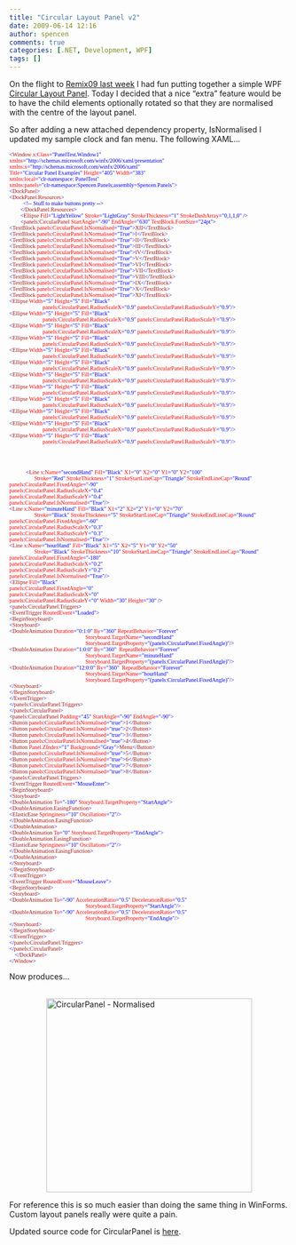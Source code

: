 ```yaml
---
title: "Circular Layout Panel v2"
date: 2009-06-14 12:16
author: spencen
comments: true
categories: [.NET, Development, WPF]
tags: []
---
```

<P>On the flight to <A href="http://blog.spencen.com/2009/06/11/remix09-recap.aspx">Remix09 last week</A> I had fun putting together a simple WPF <A href="http://blog.spencen.com/2009/06/11/circular-layout-panel.aspx">Circular Layout Panel</A>. Today I decided that a nice “extra” feature would be to have the child elements optionally rotated so that they are normalised with the centre of the layout panel.</P>
<P>So after adding a new attached dependency property, IsNormalised I updated my sample clock and fan menu. The following XAML…</P><PRE class=code><FONT size=1><FONT face=Verdana><SPAN style="COLOR: blue">&lt;</SPAN><SPAN style="COLOR: #a31515">Window </SPAN><SPAN style="COLOR: red">x</SPAN><SPAN style="COLOR: blue">:</SPAN><SPAN style="COLOR: red">Class</SPAN></FONT></FONT><FONT size=1><FONT face=Verdana><SPAN style="COLOR: blue">="PanelTest.Window1"
</SPAN><SPAN style="COLOR: red">xmlns</SPAN></FONT></FONT><FONT size=1><FONT face=Verdana><SPAN style="COLOR: blue">="http://schemas.microsoft.com/winfx/2006/xaml/presentation"
</SPAN><SPAN style="COLOR: red">xmlns</SPAN><SPAN style="COLOR: blue">:</SPAN><SPAN style="COLOR: red">x</SPAN></FONT></FONT><FONT size=1><FONT face=Verdana><SPAN style="COLOR: blue">="http://schemas.microsoft.com/winfx/2006/xaml"
</SPAN><SPAN style="COLOR: red">Title</SPAN><SPAN style="COLOR: blue">="Circular Panel Examples" </SPAN><SPAN style="COLOR: red">Height</SPAN><SPAN style="COLOR: blue">="405" </SPAN><SPAN style="COLOR: red">Width</SPAN></FONT></FONT><FONT size=1><FONT face=Verdana><SPAN style="COLOR: blue">="383"
</SPAN><SPAN style="COLOR: red">xmlns</SPAN><SPAN style="COLOR: blue">:</SPAN><SPAN style="COLOR: red">local</SPAN></FONT></FONT><FONT size=1><FONT face=Verdana><SPAN style="COLOR: blue">="clr-namespace: PanelTest"
</SPAN><SPAN style="COLOR: red">xmlns</SPAN><SPAN style="COLOR: blue">:</SPAN><SPAN style="COLOR: red">panels</SPAN><SPAN style="COLOR: blue">="clr-namespace:Spencen.Panels;assembly=Spencen.Panels"</SPAN></FONT></FONT><FONT size=1><FONT face=Verdana><SPAN style="COLOR: blue">&gt;
&lt;</SPAN><SPAN style="COLOR: #a31515">DockPanel</SPAN></FONT></FONT><FONT size=1><FONT face=Verdana><SPAN style="COLOR: blue">&gt;
&lt;</SPAN><SPAN style="COLOR: #a31515">DockPanel.Resources</SPAN></FONT></FONT><FONT size=1><FONT face=Verdana><SPAN style="COLOR: blue">&gt;<BR>          &lt;!-- Stuff to make buttons pretty --&gt;
</SPAN><SPAN style="COLOR: blue">        &lt;/</SPAN><SPAN style="COLOR: #a31515">DockPanel.Resources</SPAN></FONT></FONT><FONT size=1><FONT face=Verdana><SPAN style="COLOR: blue">&gt;
</SPAN><SPAN style="COLOR: blue">        &lt;</SPAN><SPAN style="COLOR: #a31515">Ellipse </SPAN><SPAN style="COLOR: red">Fill</SPAN><SPAN style="COLOR: blue">="LightYellow" </SPAN><SPAN style="COLOR: red">Stroke</SPAN><SPAN style="COLOR: blue">="LightGray" </SPAN><SPAN style="COLOR: red">StrokeThickness</SPAN><SPAN style="COLOR: blue">="1" </SPAN><SPAN style="COLOR: red">StrokeDashArray</SPAN></FONT></FONT><FONT size=1><FONT face=Verdana><SPAN style="COLOR: blue">="0,1,1,0" /&gt;
</SPAN><SPAN style="COLOR: blue">        &lt;</SPAN><SPAN style="COLOR: #a31515">panels</SPAN><SPAN style="COLOR: blue">:</SPAN><SPAN style="COLOR: #a31515">CircularPanel </SPAN><SPAN style="COLOR: red">StartAngle</SPAN><SPAN style="COLOR: blue">="-90" </SPAN><SPAN style="COLOR: red">EndAngle</SPAN><SPAN style="COLOR: blue">="630"</SPAN></FONT></FONT><FONT size=1><FONT face=Verdana><SPAN style="COLOR: blue"> </SPAN><SPAN style="COLOR: red">TextBlock.FontSize</SPAN></FONT></FONT><FONT size=1><FONT face=Verdana><SPAN style="COLOR: blue">="24pt"&gt;
&lt;</SPAN><SPAN style="COLOR: #a31515">TextBlock </SPAN><SPAN style="COLOR: red">panels</SPAN><SPAN style="COLOR: blue">:</SPAN><SPAN style="COLOR: red">CircularPanel.IsNormalised</SPAN><SPAN style="COLOR: blue">="True"&gt;</SPAN><SPAN style="COLOR: #a31515">XII</SPAN><SPAN style="COLOR: blue">&lt;/</SPAN><SPAN style="COLOR: #a31515">TextBlock</SPAN></FONT></FONT><FONT size=1><FONT face=Verdana><SPAN style="COLOR: blue">&gt;
&lt;</SPAN><SPAN style="COLOR: #a31515">TextBlock </SPAN><SPAN style="COLOR: red">panels</SPAN><SPAN style="COLOR: blue">:</SPAN><SPAN style="COLOR: red">CircularPanel.IsNormalised</SPAN><SPAN style="COLOR: blue">="True"&gt;</SPAN><SPAN style="COLOR: #a31515">I</SPAN><SPAN style="COLOR: blue">&lt;/</SPAN><SPAN style="COLOR: #a31515">TextBlock</SPAN></FONT></FONT><FONT size=1><FONT face=Verdana><SPAN style="COLOR: blue">&gt;
&lt;</SPAN><SPAN style="COLOR: #a31515">TextBlock </SPAN><SPAN style="COLOR: red">panels</SPAN><SPAN style="COLOR: blue">:</SPAN><SPAN style="COLOR: red">CircularPanel.IsNormalised</SPAN><SPAN style="COLOR: blue">="True"&gt;</SPAN><SPAN style="COLOR: #a31515">II</SPAN><SPAN style="COLOR: blue">&lt;/</SPAN><SPAN style="COLOR: #a31515">TextBlock</SPAN></FONT></FONT><FONT size=1><FONT face=Verdana><SPAN style="COLOR: blue">&gt;
&lt;</SPAN><SPAN style="COLOR: #a31515">TextBlock </SPAN><SPAN style="COLOR: red">panels</SPAN><SPAN style="COLOR: blue">:</SPAN><SPAN style="COLOR: red">CircularPanel.IsNormalised</SPAN><SPAN style="COLOR: blue">="True"&gt;</SPAN><SPAN style="COLOR: #a31515">III</SPAN><SPAN style="COLOR: blue">&lt;/</SPAN><SPAN style="COLOR: #a31515">TextBlock</SPAN></FONT></FONT><FONT size=1><FONT face=Verdana><SPAN style="COLOR: blue">&gt;
&lt;</SPAN><SPAN style="COLOR: #a31515">TextBlock </SPAN><SPAN style="COLOR: red">panels</SPAN><SPAN style="COLOR: blue">:</SPAN><SPAN style="COLOR: red">CircularPanel.IsNormalised</SPAN><SPAN style="COLOR: blue">="True"&gt;</SPAN><SPAN style="COLOR: #a31515">IV</SPAN><SPAN style="COLOR: blue">&lt;/</SPAN><SPAN style="COLOR: #a31515">TextBlock</SPAN></FONT></FONT><FONT size=1><FONT face=Verdana><SPAN style="COLOR: blue">&gt;
&lt;</SPAN><SPAN style="COLOR: #a31515">TextBlock </SPAN><SPAN style="COLOR: red">panels</SPAN><SPAN style="COLOR: blue">:</SPAN><SPAN style="COLOR: red">CircularPanel.IsNormalised</SPAN><SPAN style="COLOR: blue">="True"&gt;</SPAN><SPAN style="COLOR: #a31515">V</SPAN><SPAN style="COLOR: blue">&lt;/</SPAN><SPAN style="COLOR: #a31515">TextBlock</SPAN></FONT></FONT><FONT size=1><FONT face=Verdana><SPAN style="COLOR: blue">&gt;
&lt;</SPAN><SPAN style="COLOR: #a31515">TextBlock </SPAN><SPAN style="COLOR: red">panels</SPAN><SPAN style="COLOR: blue">:</SPAN><SPAN style="COLOR: red">CircularPanel.IsNormalised</SPAN><SPAN style="COLOR: blue">="True"&gt;</SPAN><SPAN style="COLOR: #a31515">VI</SPAN><SPAN style="COLOR: blue">&lt;/</SPAN><SPAN style="COLOR: #a31515">TextBlock</SPAN></FONT></FONT><FONT size=1><FONT face=Verdana><SPAN style="COLOR: blue">&gt;
&lt;</SPAN><SPAN style="COLOR: #a31515">TextBlock </SPAN><SPAN style="COLOR: red">panels</SPAN><SPAN style="COLOR: blue">:</SPAN><SPAN style="COLOR: red">CircularPanel.IsNormalised</SPAN><SPAN style="COLOR: blue">="True"&gt;</SPAN><SPAN style="COLOR: #a31515">VII</SPAN><SPAN style="COLOR: blue">&lt;/</SPAN><SPAN style="COLOR: #a31515">TextBlock</SPAN></FONT></FONT><FONT size=1><FONT face=Verdana><SPAN style="COLOR: blue">&gt;
&lt;</SPAN><SPAN style="COLOR: #a31515">TextBlock </SPAN><SPAN style="COLOR: red">panels</SPAN><SPAN style="COLOR: blue">:</SPAN><SPAN style="COLOR: red">CircularPanel.IsNormalised</SPAN><SPAN style="COLOR: blue">="True"&gt;</SPAN><SPAN style="COLOR: #a31515">VIII</SPAN><SPAN style="COLOR: blue">&lt;/</SPAN><SPAN style="COLOR: #a31515">TextBlock</SPAN></FONT></FONT><FONT size=1><FONT face=Verdana><SPAN style="COLOR: blue">&gt;
&lt;</SPAN><SPAN style="COLOR: #a31515">TextBlock </SPAN><SPAN style="COLOR: red">panels</SPAN><SPAN style="COLOR: blue">:</SPAN><SPAN style="COLOR: red">CircularPanel.IsNormalised</SPAN><SPAN style="COLOR: blue">="True"&gt;</SPAN><SPAN style="COLOR: #a31515">IX</SPAN><SPAN style="COLOR: blue">&lt;/</SPAN><SPAN style="COLOR: #a31515">TextBlock</SPAN></FONT></FONT><FONT size=1><FONT face=Verdana><SPAN style="COLOR: blue">&gt;
&lt;</SPAN><SPAN style="COLOR: #a31515">TextBlock </SPAN><SPAN style="COLOR: red">panels</SPAN><SPAN style="COLOR: blue">:</SPAN><SPAN style="COLOR: red">CircularPanel.IsNormalised</SPAN><SPAN style="COLOR: blue">="True"&gt;</SPAN><SPAN style="COLOR: #a31515">X</SPAN><SPAN style="COLOR: blue">&lt;/</SPAN><SPAN style="COLOR: #a31515">TextBlock</SPAN></FONT></FONT><FONT size=1><FONT face=Verdana><SPAN style="COLOR: blue">&gt;
&lt;</SPAN><SPAN style="COLOR: #a31515">TextBlock </SPAN><SPAN style="COLOR: red">panels</SPAN><SPAN style="COLOR: blue">:</SPAN><SPAN style="COLOR: red">CircularPanel.IsNormalised</SPAN><SPAN style="COLOR: blue">="True"&gt;</SPAN><SPAN style="COLOR: #a31515">XI</SPAN><SPAN style="COLOR: blue">&lt;/</SPAN><SPAN style="COLOR: #a31515">TextBlock</SPAN></FONT></FONT><FONT size=1><FONT face=Verdana><SPAN style="COLOR: blue">&gt;
&lt;</SPAN><SPAN style="COLOR: #a31515">Ellipse </SPAN><SPAN style="COLOR: red">Width</SPAN><SPAN style="COLOR: blue">="5" </SPAN><SPAN style="COLOR: red">Height</SPAN><SPAN style="COLOR: blue">="5" </SPAN><SPAN style="COLOR: red">Fill</SPAN><SPAN style="COLOR: blue">="Black" <BR>                        </SPAN><SPAN style="COLOR: red">panels</SPAN><SPAN style="COLOR: blue">:</SPAN><SPAN style="COLOR: red">CircularPanel.RadiusScaleX</SPAN><SPAN style="COLOR: blue">="0.9" </SPAN><SPAN style="COLOR: red">panels</SPAN><SPAN style="COLOR: blue">:</SPAN><SPAN style="COLOR: red">CircularPanel.RadiusScaleY</SPAN></FONT></FONT><FONT size=1><FONT face=Verdana><SPAN style="COLOR: blue">="0.9"/&gt;
&lt;</SPAN><SPAN style="COLOR: #a31515">Ellipse </SPAN><SPAN style="COLOR: red">Width</SPAN><SPAN style="COLOR: blue">="5" </SPAN><SPAN style="COLOR: red">Height</SPAN><SPAN style="COLOR: blue">="5" </SPAN><SPAN style="COLOR: red">Fill</SPAN><SPAN style="COLOR: blue">="Black" <BR>                        </SPAN><SPAN style="COLOR: red">panels</SPAN><SPAN style="COLOR: blue">:</SPAN><SPAN style="COLOR: red">CircularPanel.RadiusScaleX</SPAN><SPAN style="COLOR: blue">="0.9" </SPAN><SPAN style="COLOR: red">panels</SPAN><SPAN style="COLOR: blue">:</SPAN><SPAN style="COLOR: red">CircularPanel.RadiusScaleY</SPAN></FONT></FONT><FONT size=1><FONT face=Verdana><SPAN style="COLOR: blue">="0.9"/&gt;
&lt;</SPAN><SPAN style="COLOR: #a31515">Ellipse </SPAN><SPAN style="COLOR: red">Width</SPAN><SPAN style="COLOR: blue">="5" </SPAN><SPAN style="COLOR: red">Height</SPAN><SPAN style="COLOR: blue">="5" </SPAN><SPAN style="COLOR: red">Fill</SPAN><SPAN style="COLOR: blue">="Black" <BR>                        </SPAN><SPAN style="COLOR: red">panels</SPAN><SPAN style="COLOR: blue">:</SPAN><SPAN style="COLOR: red">CircularPanel.RadiusScaleX</SPAN><SPAN style="COLOR: blue">="0.9" </SPAN><SPAN style="COLOR: red">panels</SPAN><SPAN style="COLOR: blue">:</SPAN><SPAN style="COLOR: red">CircularPanel.RadiusScaleY</SPAN></FONT></FONT><FONT size=1><FONT face=Verdana><SPAN style="COLOR: blue">="0.9"/&gt;
&lt;</SPAN><SPAN style="COLOR: #a31515">Ellipse </SPAN><SPAN style="COLOR: red">Width</SPAN><SPAN style="COLOR: blue">="5" </SPAN><SPAN style="COLOR: red">Height</SPAN><SPAN style="COLOR: blue">="5" </SPAN><SPAN style="COLOR: red">Fill</SPAN><SPAN style="COLOR: blue">="Black" <BR>                        </SPAN><SPAN style="COLOR: red">panels</SPAN><SPAN style="COLOR: blue">:</SPAN><SPAN style="COLOR: red">CircularPanel.RadiusScaleX</SPAN><SPAN style="COLOR: blue">="0.9" </SPAN><SPAN style="COLOR: red">panels</SPAN><SPAN style="COLOR: blue">:</SPAN><SPAN style="COLOR: red">CircularPanel.RadiusScaleY</SPAN></FONT></FONT><FONT size=1><FONT face=Verdana><SPAN style="COLOR: blue">="0.9"/&gt;
&lt;</SPAN><SPAN style="COLOR: #a31515">Ellipse </SPAN><SPAN style="COLOR: red">Width</SPAN><SPAN style="COLOR: blue">="5" </SPAN><SPAN style="COLOR: red">Height</SPAN><SPAN style="COLOR: blue">="5" </SPAN><SPAN style="COLOR: red">Fill</SPAN><SPAN style="COLOR: blue">="Black" <BR>                        </SPAN><SPAN style="COLOR: red">panels</SPAN><SPAN style="COLOR: blue">:</SPAN><SPAN style="COLOR: red">CircularPanel.RadiusScaleX</SPAN><SPAN style="COLOR: blue">="0.9" </SPAN><SPAN style="COLOR: red">panels</SPAN><SPAN style="COLOR: blue">:</SPAN><SPAN style="COLOR: red">CircularPanel.RadiusScaleY</SPAN></FONT></FONT><FONT size=1><FONT face=Verdana><SPAN style="COLOR: blue">="0.9"/&gt;
&lt;</SPAN><SPAN style="COLOR: #a31515">Ellipse </SPAN><SPAN style="COLOR: red">Width</SPAN><SPAN style="COLOR: blue">="5" </SPAN><SPAN style="COLOR: red">Height</SPAN><SPAN style="COLOR: blue">="5" </SPAN><SPAN style="COLOR: red">Fill</SPAN><SPAN style="COLOR: blue">="Black" <BR>                        </SPAN><SPAN style="COLOR: red">panels</SPAN><SPAN style="COLOR: blue">:</SPAN><SPAN style="COLOR: red">CircularPanel.RadiusScaleX</SPAN><SPAN style="COLOR: blue">="0.9" </SPAN><SPAN style="COLOR: red">panels</SPAN><SPAN style="COLOR: blue">:</SPAN><SPAN style="COLOR: red">CircularPanel.RadiusScaleY</SPAN></FONT></FONT><FONT size=1><FONT face=Verdana><SPAN style="COLOR: blue">="0.9"/&gt;
&lt;</SPAN><SPAN style="COLOR: #a31515">Ellipse </SPAN><SPAN style="COLOR: red">Width</SPAN><SPAN style="COLOR: blue">="5" </SPAN><SPAN style="COLOR: red">Height</SPAN><SPAN style="COLOR: blue">="5" </SPAN><SPAN style="COLOR: red">Fill</SPAN><SPAN style="COLOR: blue">="Black" <BR>                        </SPAN><SPAN style="COLOR: red">panels</SPAN><SPAN style="COLOR: blue">:</SPAN><SPAN style="COLOR: red">CircularPanel.RadiusScaleX</SPAN><SPAN style="COLOR: blue">="0.9" </SPAN><SPAN style="COLOR: red">panels</SPAN><SPAN style="COLOR: blue">:</SPAN><SPAN style="COLOR: red">CircularPanel.RadiusScaleY</SPAN></FONT></FONT><FONT size=1><FONT face=Verdana><SPAN style="COLOR: blue">="0.9"/&gt;
&lt;</SPAN><SPAN style="COLOR: #a31515">Ellipse </SPAN><SPAN style="COLOR: red">Width</SPAN><SPAN style="COLOR: blue">="5" </SPAN><SPAN style="COLOR: red">Height</SPAN><SPAN style="COLOR: blue">="5" </SPAN><SPAN style="COLOR: red">Fill</SPAN><SPAN style="COLOR: blue">="Black" <BR></SPAN></FONT></FONT><FONT size=1><FONT face=Verdana><SPAN style="COLOR: red">                        panels</SPAN><SPAN style="COLOR: blue">:</SPAN><SPAN style="COLOR: red">CircularPanel.RadiusScaleX</SPAN><SPAN style="COLOR: blue">="0.9" </SPAN><SPAN style="COLOR: red">panels</SPAN><SPAN style="COLOR: blue">:</SPAN><SPAN style="COLOR: red">CircularPanel.RadiusScaleY</SPAN></FONT></FONT><FONT size=1><FONT face=Verdana><SPAN style="COLOR: blue">="0.9"/&gt;
&lt;</SPAN><SPAN style="COLOR: #a31515">Ellipse </SPAN><SPAN style="COLOR: red">Width</SPAN><SPAN style="COLOR: blue">="5" </SPAN><SPAN style="COLOR: red">Height</SPAN><SPAN style="COLOR: blue">="5" </SPAN><SPAN style="COLOR: red">Fill</SPAN><SPAN style="COLOR: blue">="Black" <BR></SPAN><SPAN style="COLOR: red">                        panels</SPAN><SPAN style="COLOR: blue">:</SPAN><SPAN style="COLOR: red">CircularPanel.RadiusScaleX</SPAN><SPAN style="COLOR: blue">="0.9" </SPAN><SPAN style="COLOR: red">panels</SPAN><SPAN style="COLOR: blue">:</SPAN><SPAN style="COLOR: red">CircularPanel.RadiusScaleY</SPAN></FONT></FONT><FONT size=1><FONT face=Verdana><SPAN style="COLOR: blue">="0.9"/&gt;
&lt;</SPAN><SPAN style="COLOR: #a31515">Ellipse </SPAN><SPAN style="COLOR: red">Width</SPAN><SPAN style="COLOR: blue">="5" </SPAN><SPAN style="COLOR: red">Height</SPAN><SPAN style="COLOR: blue">="5" </SPAN><SPAN style="COLOR: red">Fill</SPAN><SPAN style="COLOR: blue">="Black" <BR></SPAN><SPAN style="COLOR: red">                        panels</SPAN><SPAN style="COLOR: blue">:</SPAN><SPAN style="COLOR: red">CircularPanel.RadiusScaleX</SPAN><SPAN style="COLOR: blue">="0.9" </SPAN><SPAN style="COLOR: red">panels</SPAN><SPAN style="COLOR: blue">:</SPAN><SPAN style="COLOR: red">CircularPanel.RadiusScaleY</SPAN></FONT></FONT><FONT size=1><FONT face=Verdana><SPAN style="COLOR: blue">="0.9"/&gt;
&lt;</SPAN><SPAN style="COLOR: #a31515">Ellipse </SPAN><SPAN style="COLOR: red">Width</SPAN><SPAN style="COLOR: blue">="5" </SPAN><SPAN style="COLOR: red">Height</SPAN><SPAN style="COLOR: blue">="5" </SPAN><SPAN style="COLOR: red">Fill</SPAN><SPAN style="COLOR: blue">="Black" <BR></SPAN><SPAN style="COLOR: red">                        panels</SPAN><SPAN style="COLOR: blue">:</SPAN><SPAN style="COLOR: red">CircularPanel.RadiusScaleX</SPAN><SPAN style="COLOR: blue">="0.9" </SPAN><SPAN style="COLOR: red">panels</SPAN><SPAN style="COLOR: blue">:</SPAN><SPAN style="COLOR: red">CircularPanel.RadiusScaleY</SPAN></FONT></FONT><FONT size=1><FONT face=Verdana><SPAN style="COLOR: blue">="0.9"/&gt;
&lt;</SPAN><SPAN style="COLOR: #a31515">Ellipse </SPAN><SPAN style="COLOR: red">Width</SPAN><SPAN style="COLOR: blue">="5" </SPAN><SPAN style="COLOR: red">Height</SPAN><SPAN style="COLOR: blue">="5" </SPAN><SPAN style="COLOR: red">Fill</SPAN><SPAN style="COLOR: blue">="Black" <BR>                        </SPAN><SPAN style="COLOR: red">panels</SPAN><SPAN style="COLOR: blue">:</SPAN><SPAN style="COLOR: red">CircularPanel.RadiusScaleX</SPAN><SPAN style="COLOR: blue">="0.9" </SPAN><SPAN style="COLOR: red">panels</SPAN><SPAN style="COLOR: blue">:</SPAN><SPAN style="COLOR: red">CircularPanel.RadiusScaleY</SPAN></FONT></FONT><FONT size=1><FONT face=Verdana><SPAN style="COLOR: blue">="0.9"/&gt;<BR>
<BR><BR><BR>            &lt;</SPAN><SPAN style="COLOR: #a31515">Line </SPAN><SPAN style="COLOR: red">x</SPAN><SPAN style="COLOR: blue">:</SPAN><SPAN style="COLOR: red">Name</SPAN><SPAN style="COLOR: blue">="secondHand" </SPAN><SPAN style="COLOR: red">Fill</SPAN><SPAN style="COLOR: blue">="Black" </SPAN><SPAN style="COLOR: red">X1</SPAN><SPAN style="COLOR: blue">="0" </SPAN><SPAN style="COLOR: red">X2</SPAN><SPAN style="COLOR: blue">="0" </SPAN><SPAN style="COLOR: red">Y1</SPAN><SPAN style="COLOR: blue">="0" </SPAN><SPAN style="COLOR: red">Y2</SPAN><SPAN style="COLOR: blue">="100" <BR>                  </SPAN><SPAN style="COLOR: red">Stroke</SPAN><SPAN style="COLOR: blue">="Red" </SPAN><SPAN style="COLOR: red">StrokeThickness</SPAN><SPAN style="COLOR: blue">="1" </SPAN><SPAN style="COLOR: red">StrokeStartLineCap</SPAN><SPAN style="COLOR: blue">="Triangle" </SPAN><SPAN style="COLOR: red">StrokeEndLineCap</SPAN></FONT></FONT><FONT size=1><FONT face=Verdana><SPAN style="COLOR: blue">="Round"
</SPAN><SPAN style="COLOR: red">panels</SPAN><SPAN style="COLOR: blue">:</SPAN><SPAN style="COLOR: red">CircularPanel.FixedAngle</SPAN></FONT></FONT><FONT size=1><FONT face=Verdana><SPAN style="COLOR: blue">="-90"
</SPAN><SPAN style="COLOR: red">panels</SPAN><SPAN style="COLOR: blue">:</SPAN><SPAN style="COLOR: red">CircularPanel.RadiusScaleX</SPAN></FONT></FONT><FONT size=1><FONT face=Verdana><SPAN style="COLOR: blue">="0.4"
</SPAN><SPAN style="COLOR: red">panels</SPAN><SPAN style="COLOR: blue">:</SPAN><SPAN style="COLOR: red">CircularPanel.RadiusScaleY</SPAN></FONT></FONT><FONT size=1><FONT face=Verdana><SPAN style="COLOR: blue">="0.4"
</SPAN><SPAN style="COLOR: red">panels</SPAN><SPAN style="COLOR: blue">:</SPAN><SPAN style="COLOR: red">CircularPanel.IsNormalised</SPAN></FONT></FONT><FONT size=1><FONT face=Verdana><SPAN style="COLOR: blue">="True"/&gt;
&lt;</SPAN><SPAN style="COLOR: #a31515">Line </SPAN><SPAN style="COLOR: red">x</SPAN><SPAN style="COLOR: blue">:</SPAN><SPAN style="COLOR: red">Name</SPAN><SPAN style="COLOR: blue">="minuteHand" </SPAN><SPAN style="COLOR: red">Fill</SPAN><SPAN style="COLOR: blue">="Black" </SPAN><SPAN style="COLOR: red">X1</SPAN><SPAN style="COLOR: blue">="2" </SPAN><SPAN style="COLOR: red">X2</SPAN><SPAN style="COLOR: blue">="2" </SPAN><SPAN style="COLOR: red">Y1</SPAN><SPAN style="COLOR: blue">="0" </SPAN><SPAN style="COLOR: red">Y2</SPAN><SPAN style="COLOR: blue">="70" <BR>                  </SPAN><SPAN style="COLOR: red">Stroke</SPAN><SPAN style="COLOR: blue">="Black" </SPAN><SPAN style="COLOR: red">StrokeThickness</SPAN><SPAN style="COLOR: blue">="5" </SPAN><SPAN style="COLOR: red">StrokeStartLineCap</SPAN><SPAN style="COLOR: blue">="Triangle" </SPAN><SPAN style="COLOR: red">StrokeEndLineCap</SPAN></FONT></FONT><FONT size=1><FONT face=Verdana><SPAN style="COLOR: blue">="Round"
</SPAN><SPAN style="COLOR: red">panels</SPAN><SPAN style="COLOR: blue">:</SPAN><SPAN style="COLOR: red">CircularPanel.FixedAngle</SPAN></FONT></FONT><FONT size=1><FONT face=Verdana><SPAN style="COLOR: blue">="-60"
</SPAN><SPAN style="COLOR: red">panels</SPAN><SPAN style="COLOR: blue">:</SPAN><SPAN style="COLOR: red">CircularPanel.RadiusScaleX</SPAN></FONT></FONT><FONT size=1><FONT face=Verdana><SPAN style="COLOR: blue">="0.3"
</SPAN><SPAN style="COLOR: red">panels</SPAN><SPAN style="COLOR: blue">:</SPAN><SPAN style="COLOR: red">CircularPanel.RadiusScaleY</SPAN></FONT></FONT><FONT size=1><FONT face=Verdana><SPAN style="COLOR: blue">="0.3"
</SPAN><SPAN style="COLOR: red">panels</SPAN><SPAN style="COLOR: blue">:</SPAN><SPAN style="COLOR: red">CircularPanel.IsNormalised</SPAN></FONT></FONT><FONT size=1><FONT face=Verdana><SPAN style="COLOR: blue">="True"/&gt;
&lt;</SPAN><SPAN style="COLOR: #a31515">Line </SPAN><SPAN style="COLOR: red">x</SPAN><SPAN style="COLOR: blue">:</SPAN><SPAN style="COLOR: red">Name</SPAN><SPAN style="COLOR: blue">="hourHand" </SPAN><SPAN style="COLOR: red">Fill</SPAN><SPAN style="COLOR: blue">="Black" </SPAN><SPAN style="COLOR: red">X1</SPAN><SPAN style="COLOR: blue">="5" </SPAN><SPAN style="COLOR: red">X2</SPAN><SPAN style="COLOR: blue">="5" </SPAN><SPAN style="COLOR: red">Y1</SPAN><SPAN style="COLOR: blue">="0" </SPAN><SPAN style="COLOR: red">Y2</SPAN><SPAN style="COLOR: blue">="50" <BR>                  </SPAN><SPAN style="COLOR: red">Stroke</SPAN><SPAN style="COLOR: blue">="Black" </SPAN><SPAN style="COLOR: red">StrokeThickness</SPAN><SPAN style="COLOR: blue">="10" </SPAN><SPAN style="COLOR: red">StrokeStartLineCap</SPAN><SPAN style="COLOR: blue">="Triangle" </SPAN><SPAN style="COLOR: red">StrokeEndLineCap</SPAN></FONT></FONT><FONT size=1><FONT face=Verdana><SPAN style="COLOR: blue">="Round"
</SPAN><SPAN style="COLOR: red">panels</SPAN><SPAN style="COLOR: blue">:</SPAN><SPAN style="COLOR: red">CircularPanel.FixedAngle</SPAN></FONT></FONT><FONT size=1><FONT face=Verdana><SPAN style="COLOR: blue">="-180"
</SPAN><SPAN style="COLOR: red">panels</SPAN><SPAN style="COLOR: blue">:</SPAN><SPAN style="COLOR: red">CircularPanel.RadiusScaleX</SPAN></FONT></FONT><FONT size=1><FONT face=Verdana><SPAN style="COLOR: blue">="0.2"
</SPAN><SPAN style="COLOR: red">panels</SPAN><SPAN style="COLOR: blue">:</SPAN><SPAN style="COLOR: red">CircularPanel.RadiusScaleY</SPAN></FONT></FONT><FONT size=1><FONT face=Verdana><SPAN style="COLOR: blue">="0.2"
</SPAN><SPAN style="COLOR: red">panels</SPAN><SPAN style="COLOR: blue">:</SPAN><SPAN style="COLOR: red">CircularPanel.IsNormalised</SPAN></FONT></FONT><FONT size=1><FONT face=Verdana><SPAN style="COLOR: blue">="True"/&gt;
&lt;</SPAN><SPAN style="COLOR: #a31515">Ellipse </SPAN><SPAN style="COLOR: red">Fill</SPAN></FONT></FONT><FONT size=1><FONT face=Verdana><SPAN style="COLOR: blue">="Black"
</SPAN><SPAN style="COLOR: red">panels</SPAN><SPAN style="COLOR: blue">:</SPAN><SPAN style="COLOR: red">CircularPanel.FixedAngle</SPAN></FONT></FONT><FONT size=1><FONT face=Verdana><SPAN style="COLOR: blue">="0"
</SPAN><SPAN style="COLOR: red">panels</SPAN><SPAN style="COLOR: blue">:</SPAN><SPAN style="COLOR: red">CircularPanel.RadiusScaleX</SPAN></FONT></FONT><FONT size=1><FONT face=Verdana><SPAN style="COLOR: blue">="0"
</SPAN><SPAN style="COLOR: red">panels</SPAN><SPAN style="COLOR: blue">:</SPAN><SPAN style="COLOR: red">CircularPanel.RadiusScaleY</SPAN><SPAN style="COLOR: blue">="0" </SPAN><SPAN style="COLOR: red">Width</SPAN><SPAN style="COLOR: blue">="30" </SPAN><SPAN style="COLOR: red">Height</SPAN></FONT></FONT><FONT size=1><FONT face=Verdana><SPAN style="COLOR: blue">="30" /&gt;
&lt;</SPAN><SPAN style="COLOR: #a31515">panels</SPAN><SPAN style="COLOR: blue">:</SPAN><SPAN style="COLOR: #a31515">CircularPanel.Triggers</SPAN></FONT></FONT><FONT size=1><FONT face=Verdana><SPAN style="COLOR: blue">&gt;
&lt;</SPAN><SPAN style="COLOR: #a31515">EventTrigger </SPAN><SPAN style="COLOR: red">RoutedEvent</SPAN></FONT></FONT><FONT size=1><FONT face=Verdana><SPAN style="COLOR: blue">="Loaded"&gt;
&lt;</SPAN><SPAN style="COLOR: #a31515">BeginStoryboard</SPAN></FONT></FONT><FONT size=1><FONT face=Verdana><SPAN style="COLOR: blue">&gt;
&lt;</SPAN><SPAN style="COLOR: #a31515">Storyboard</SPAN></FONT></FONT><FONT size=1><FONT face=Verdana><SPAN style="COLOR: blue">&gt;
&lt;</SPAN><SPAN style="COLOR: #a31515">DoubleAnimation </SPAN><SPAN style="COLOR: red">Duration</SPAN><SPAN style="COLOR: blue">="0:1:0" </SPAN><SPAN style="COLOR: red">By</SPAN><SPAN style="COLOR: blue">="360" </SPAN><SPAN style="COLOR: red">RepeatBehavior</SPAN><SPAN style="COLOR: blue">="Forever" <BR>                                                       </SPAN><SPAN style="COLOR: red">Storyboard.TargetName</SPAN><SPAN style="COLOR: blue">="secondHand" <BR>                                                       </SPAN><SPAN style="COLOR: red">Storyboard.TargetProperty</SPAN></FONT></FONT><FONT size=1><FONT face=Verdana><SPAN style="COLOR: blue">="(panels:CircularPanel.FixedAngle)"/&gt;
&lt;</SPAN><SPAN style="COLOR: #a31515">DoubleAnimation </SPAN><SPAN style="COLOR: red">Duration</SPAN><SPAN style="COLOR: blue">="1:0:0" </SPAN><SPAN style="COLOR: red">By</SPAN><SPAN style="COLOR: blue">="360"  </SPAN><SPAN style="COLOR: red">RepeatBehavior</SPAN><SPAN style="COLOR: blue">="Forever" <BR>                                                       </SPAN><SPAN style="COLOR: red">Storyboard.TargetName</SPAN><SPAN style="COLOR: blue">="minuteHand" <BR>                                                       </SPAN><SPAN style="COLOR: red">Storyboard.TargetProperty</SPAN></FONT></FONT><FONT size=1><FONT face=Verdana><SPAN style="COLOR: blue">="(panels:CircularPanel.FixedAngle)"/&gt;
&lt;</SPAN><SPAN style="COLOR: #a31515">DoubleAnimation </SPAN><SPAN style="COLOR: red">Duration</SPAN><SPAN style="COLOR: blue">="12:0:0" </SPAN><SPAN style="COLOR: red">By</SPAN><SPAN style="COLOR: blue">="360"  </SPAN><SPAN style="COLOR: red">RepeatBehavior</SPAN><SPAN style="COLOR: blue">="Forever" <BR>                                                       </SPAN><SPAN style="COLOR: red">Storyboard.TargetName</SPAN><SPAN style="COLOR: blue">="hourHand" <BR>                                                       </SPAN><SPAN style="COLOR: red">Storyboard.TargetProperty</SPAN></FONT></FONT><FONT size=1><FONT face=Verdana><SPAN style="COLOR: blue">="(panels:CircularPanel.FixedAngle)"/&gt;
&lt;/</SPAN><SPAN style="COLOR: #a31515">Storyboard</SPAN></FONT></FONT><FONT size=1><FONT face=Verdana><SPAN style="COLOR: blue">&gt;
&lt;/</SPAN><SPAN style="COLOR: #a31515">BeginStoryboard</SPAN></FONT></FONT><FONT size=1><FONT face=Verdana><SPAN style="COLOR: blue">&gt;
&lt;/</SPAN><SPAN style="COLOR: #a31515">EventTrigger</SPAN></FONT></FONT><FONT size=1><FONT face=Verdana><SPAN style="COLOR: blue">&gt;
&lt;/</SPAN><SPAN style="COLOR: #a31515">panels</SPAN><SPAN style="COLOR: blue">:</SPAN><SPAN style="COLOR: #a31515">CircularPanel.Triggers</SPAN></FONT></FONT><FONT size=1><FONT face=Verdana><SPAN style="COLOR: blue">&gt;
&lt;/</SPAN><SPAN style="COLOR: #a31515">panels</SPAN><SPAN style="COLOR: blue">:</SPAN><SPAN style="COLOR: #a31515">CircularPanel</SPAN></FONT></FONT><FONT size=1><FONT face=Verdana><SPAN style="COLOR: blue">&gt;
&lt;</SPAN><SPAN style="COLOR: #a31515">panels</SPAN><SPAN style="COLOR: blue">:</SPAN><SPAN style="COLOR: #a31515">CircularPanel </SPAN><SPAN style="COLOR: red">Padding</SPAN><SPAN style="COLOR: blue">="45" </SPAN><SPAN style="COLOR: red">StartAngle</SPAN><SPAN style="COLOR: blue">="-90" </SPAN><SPAN style="COLOR: red">EndAngle</SPAN><SPAN style="COLOR: blue">="-90"</SPAN></FONT></FONT><FONT size=1><FONT face=Verdana><SPAN style="COLOR: blue">&gt;
&lt;</SPAN><SPAN style="COLOR: #a31515">Button </SPAN><SPAN style="COLOR: red">panels</SPAN><SPAN style="COLOR: blue">:</SPAN><SPAN style="COLOR: red">CircularPanel.IsNormalised</SPAN><SPAN style="COLOR: blue">="true"&gt;</SPAN><SPAN style="COLOR: #a31515">1</SPAN><SPAN style="COLOR: blue">&lt;/</SPAN><SPAN style="COLOR: #a31515">Button</SPAN></FONT></FONT><FONT size=1><FONT face=Verdana><SPAN style="COLOR: blue">&gt;
&lt;</SPAN><SPAN style="COLOR: #a31515">Button </SPAN><SPAN style="COLOR: red">panels</SPAN><SPAN style="COLOR: blue">:</SPAN><SPAN style="COLOR: red">CircularPanel.IsNormalised</SPAN><SPAN style="COLOR: blue">="true"&gt;</SPAN><SPAN style="COLOR: #a31515">2</SPAN><SPAN style="COLOR: blue">&lt;/</SPAN><SPAN style="COLOR: #a31515">Button</SPAN></FONT></FONT><FONT size=1><FONT face=Verdana><SPAN style="COLOR: blue">&gt;
&lt;</SPAN><SPAN style="COLOR: #a31515">Button </SPAN><SPAN style="COLOR: red">panels</SPAN><SPAN style="COLOR: blue">:</SPAN><SPAN style="COLOR: red">CircularPanel.IsNormalised</SPAN><SPAN style="COLOR: blue">="true"&gt;</SPAN><SPAN style="COLOR: #a31515">3</SPAN><SPAN style="COLOR: blue">&lt;/</SPAN><SPAN style="COLOR: #a31515">Button</SPAN></FONT></FONT><FONT size=1><FONT face=Verdana><SPAN style="COLOR: blue">&gt;
&lt;</SPAN><SPAN style="COLOR: #a31515">Button </SPAN><SPAN style="COLOR: red">panels</SPAN><SPAN style="COLOR: blue">:</SPAN><SPAN style="COLOR: red">CircularPanel.IsNormalised</SPAN><SPAN style="COLOR: blue">="true"&gt;</SPAN><SPAN style="COLOR: #a31515">4</SPAN><SPAN style="COLOR: blue">&lt;/</SPAN><SPAN style="COLOR: #a31515">Button</SPAN></FONT></FONT><FONT size=1><FONT face=Verdana><SPAN style="COLOR: blue">&gt;
&lt;</SPAN><SPAN style="COLOR: #a31515">Button </SPAN><SPAN style="COLOR: red">Panel.ZIndex</SPAN><SPAN style="COLOR: blue">="1" </SPAN><SPAN style="COLOR: red">Background</SPAN><SPAN style="COLOR: blue">="Gray"&gt;</SPAN><SPAN style="COLOR: #a31515">Menu</SPAN><SPAN style="COLOR: blue">&lt;/</SPAN><SPAN style="COLOR: #a31515">Button</SPAN></FONT></FONT><FONT size=1><FONT face=Verdana><SPAN style="COLOR: blue">&gt;
&lt;</SPAN><SPAN style="COLOR: #a31515">Button </SPAN><SPAN style="COLOR: red">panels</SPAN><SPAN style="COLOR: blue">:</SPAN><SPAN style="COLOR: red">CircularPanel.IsNormalised</SPAN><SPAN style="COLOR: blue">="true"&gt;</SPAN><SPAN style="COLOR: #a31515">5</SPAN><SPAN style="COLOR: blue">&lt;/</SPAN><SPAN style="COLOR: #a31515">Button</SPAN></FONT></FONT><FONT size=1><FONT face=Verdana><SPAN style="COLOR: blue">&gt;
&lt;</SPAN><SPAN style="COLOR: #a31515">Button </SPAN><SPAN style="COLOR: red">panels</SPAN><SPAN style="COLOR: blue">:</SPAN><SPAN style="COLOR: red">CircularPanel.IsNormalised</SPAN><SPAN style="COLOR: blue">="true"&gt;</SPAN><SPAN style="COLOR: #a31515">6</SPAN><SPAN style="COLOR: blue">&lt;/</SPAN><SPAN style="COLOR: #a31515">Button</SPAN></FONT></FONT><FONT size=1><FONT face=Verdana><SPAN style="COLOR: blue">&gt;
&lt;</SPAN><SPAN style="COLOR: #a31515">Button </SPAN><SPAN style="COLOR: red">panels</SPAN><SPAN style="COLOR: blue">:</SPAN><SPAN style="COLOR: red">CircularPanel.IsNormalised</SPAN><SPAN style="COLOR: blue">="true"&gt;</SPAN><SPAN style="COLOR: #a31515">7</SPAN><SPAN style="COLOR: blue">&lt;/</SPAN><SPAN style="COLOR: #a31515">Button</SPAN></FONT></FONT><FONT size=1><FONT face=Verdana><SPAN style="COLOR: blue">&gt;
&lt;</SPAN><SPAN style="COLOR: #a31515">Button </SPAN><SPAN style="COLOR: red">panels</SPAN><SPAN style="COLOR: blue">:</SPAN><SPAN style="COLOR: red">CircularPanel.IsNormalised</SPAN><SPAN style="COLOR: blue">="true"&gt;</SPAN><SPAN style="COLOR: #a31515">8</SPAN><SPAN style="COLOR: blue">&lt;/</SPAN><SPAN style="COLOR: #a31515">Button</SPAN></FONT></FONT><FONT size=1><FONT face=Verdana><SPAN style="COLOR: blue">&gt;
&lt;</SPAN><SPAN style="COLOR: #a31515">panels</SPAN><SPAN style="COLOR: blue">:</SPAN><SPAN style="COLOR: #a31515">CircularPanel.Triggers</SPAN></FONT></FONT><FONT size=1><FONT face=Verdana><SPAN style="COLOR: blue">&gt;
&lt;</SPAN><SPAN style="COLOR: #a31515">EventTrigger </SPAN><SPAN style="COLOR: red">RoutedEvent</SPAN></FONT></FONT><FONT size=1><FONT face=Verdana><SPAN style="COLOR: blue">="MouseEnter"&gt;
&lt;</SPAN><SPAN style="COLOR: #a31515">BeginStoryboard</SPAN></FONT></FONT><FONT size=1><FONT face=Verdana><SPAN style="COLOR: blue">&gt;
&lt;</SPAN><SPAN style="COLOR: #a31515">Storyboard</SPAN></FONT></FONT><FONT size=1><FONT face=Verdana><SPAN style="COLOR: blue">&gt;
&lt;</SPAN><SPAN style="COLOR: #a31515">DoubleAnimation </SPAN><SPAN style="COLOR: red">To</SPAN><SPAN style="COLOR: blue">="-180" </SPAN><SPAN style="COLOR: red">Storyboard.TargetProperty</SPAN></FONT></FONT><FONT size=1><FONT face=Verdana><SPAN style="COLOR: blue">="StartAngle"&gt;
&lt;</SPAN><SPAN style="COLOR: #a31515">DoubleAnimation.EasingFunction</SPAN></FONT></FONT><FONT size=1><FONT face=Verdana><SPAN style="COLOR: blue">&gt;
&lt;</SPAN><SPAN style="COLOR: #a31515">ElasticEase </SPAN><SPAN style="COLOR: red">Springiness</SPAN><SPAN style="COLOR: blue">="10" </SPAN><SPAN style="COLOR: red">Oscillations</SPAN></FONT></FONT><FONT size=1><FONT face=Verdana><SPAN style="COLOR: blue">="2"/&gt;
&lt;/</SPAN><SPAN style="COLOR: #a31515">DoubleAnimation.EasingFunction</SPAN></FONT></FONT><FONT size=1><FONT face=Verdana><SPAN style="COLOR: blue">&gt;
&lt;/</SPAN><SPAN style="COLOR: #a31515">DoubleAnimation</SPAN></FONT></FONT><FONT size=1><FONT face=Verdana><SPAN style="COLOR: blue">&gt;
&lt;</SPAN><SPAN style="COLOR: #a31515">DoubleAnimation </SPAN><SPAN style="COLOR: red">To</SPAN><SPAN style="COLOR: blue">="0" </SPAN><SPAN style="COLOR: red">Storyboard.TargetProperty</SPAN></FONT></FONT><FONT size=1><FONT face=Verdana><SPAN style="COLOR: blue">="EndAngle"&gt;
&lt;</SPAN><SPAN style="COLOR: #a31515">DoubleAnimation.EasingFunction</SPAN></FONT></FONT><FONT size=1><FONT face=Verdana><SPAN style="COLOR: blue">&gt;
&lt;</SPAN><SPAN style="COLOR: #a31515">ElasticEase </SPAN><SPAN style="COLOR: red">Springiness</SPAN><SPAN style="COLOR: blue">="10" </SPAN><SPAN style="COLOR: red">Oscillations</SPAN></FONT></FONT><FONT size=1><FONT face=Verdana><SPAN style="COLOR: blue">="2"/&gt;
&lt;/</SPAN><SPAN style="COLOR: #a31515">DoubleAnimation.EasingFunction</SPAN></FONT></FONT><FONT size=1><FONT face=Verdana><SPAN style="COLOR: blue">&gt;
&lt;/</SPAN><SPAN style="COLOR: #a31515">DoubleAnimation</SPAN></FONT></FONT><FONT size=1><FONT face=Verdana><SPAN style="COLOR: blue">&gt;
&lt;/</SPAN><SPAN style="COLOR: #a31515">Storyboard</SPAN></FONT></FONT><FONT size=1><FONT face=Verdana><SPAN style="COLOR: blue">&gt;
&lt;/</SPAN><SPAN style="COLOR: #a31515">BeginStoryboard</SPAN></FONT></FONT><FONT size=1><FONT face=Verdana><SPAN style="COLOR: blue">&gt;
&lt;/</SPAN><SPAN style="COLOR: #a31515">EventTrigger</SPAN></FONT></FONT><FONT size=1><FONT face=Verdana><SPAN style="COLOR: blue">&gt;
&lt;</SPAN><SPAN style="COLOR: #a31515">EventTrigger </SPAN><SPAN style="COLOR: red">RoutedEvent</SPAN></FONT></FONT><FONT size=1><FONT face=Verdana><SPAN style="COLOR: blue">="MouseLeave"&gt;
&lt;</SPAN><SPAN style="COLOR: #a31515">BeginStoryboard</SPAN></FONT></FONT><FONT size=1><FONT face=Verdana><SPAN style="COLOR: blue">&gt;
&lt;</SPAN><SPAN style="COLOR: #a31515">Storyboard</SPAN></FONT></FONT><FONT size=1><FONT face=Verdana><SPAN style="COLOR: blue">&gt;
&lt;</SPAN><SPAN style="COLOR: #a31515">DoubleAnimation </SPAN><SPAN style="COLOR: red">To</SPAN><SPAN style="COLOR: blue">="-90" </SPAN><SPAN style="COLOR: red">AccelerationRatio</SPAN><SPAN style="COLOR: blue">="0.5" </SPAN><SPAN style="COLOR: red">DecelerationRatio</SPAN><SPAN style="COLOR: blue">="0.5" <BR>                                                       </SPAN><SPAN style="COLOR: red">Storyboard.TargetProperty</SPAN></FONT></FONT><FONT size=1><FONT face=Verdana><SPAN style="COLOR: blue">="StartAngle"/&gt;
&lt;</SPAN><SPAN style="COLOR: #a31515">DoubleAnimation </SPAN><SPAN style="COLOR: red">To</SPAN><SPAN style="COLOR: blue">="-90" </SPAN><SPAN style="COLOR: red">AccelerationRatio</SPAN><SPAN style="COLOR: blue">="0.5" </SPAN><SPAN style="COLOR: red">DecelerationRatio</SPAN><SPAN style="COLOR: blue">="0.5" <BR>                                                       </SPAN><SPAN style="COLOR: red">Storyboard.TargetProperty</SPAN></FONT></FONT><FONT size=1><FONT face=Verdana><SPAN style="COLOR: blue">="EndAngle"/&gt;
&lt;/</SPAN><SPAN style="COLOR: #a31515">Storyboard</SPAN></FONT></FONT><FONT size=1><FONT face=Verdana><SPAN style="COLOR: blue">&gt;
&lt;/</SPAN><SPAN style="COLOR: #a31515">BeginStoryboard</SPAN></FONT></FONT><FONT size=1><FONT face=Verdana><SPAN style="COLOR: blue">&gt;
&lt;/</SPAN><SPAN style="COLOR: #a31515">EventTrigger</SPAN></FONT></FONT><FONT size=1><FONT face=Verdana><SPAN style="COLOR: blue">&gt;
&lt;/</SPAN><SPAN style="COLOR: #a31515">panels</SPAN><SPAN style="COLOR: blue">:</SPAN><SPAN style="COLOR: #a31515">CircularPanel.Triggers</SPAN></FONT></FONT><FONT size=1><FONT face=Verdana><SPAN style="COLOR: blue">&gt;
&lt;/</SPAN><SPAN style="COLOR: #a31515">panels</SPAN><SPAN style="COLOR: blue">:</SPAN><SPAN style="COLOR: #a31515">CircularPanel</SPAN></FONT></FONT><FONT size=1><FONT face=Verdana><SPAN style="COLOR: blue">&gt;
</SPAN><SPAN style="COLOR: blue">    &lt;/</SPAN><SPAN style="COLOR: #a31515">DockPanel</SPAN></FONT></FONT><FONT size=1><FONT face=Verdana><SPAN style="COLOR: blue">&gt;
&lt;/</SPAN><SPAN style="COLOR: #a31515">Window</SPAN><SPAN style="COLOR: blue">&gt;</SPAN></FONT></FONT></PRE><A href="http://11011.net/software/vspaste"></A>
<P>Now produces…</P>
<P>&nbsp;<IMG style="BORDER-BOTTOM: 0px; BORDER-LEFT: 0px; DISPLAY: block; FLOAT: none; MARGIN-LEFT: auto; BORDER-TOP: 0px; MARGIN-RIGHT: auto; BORDER-RIGHT: 0px" title="CircularPanel - Normalised" border=0 alt="CircularPanel - Normalised" src="/images/CircularPanel%20-%20Normalised_3.png" width=371 height=349> </P>
<P>For reference this is so much easier than doing the same thing in WinForms. Custom layout panels really were quite a pain.</P>
<P>Updated source code for CircularPanel is <A href="http://www.spencen.com/Downloads/CircularPanel.txt">here</A>.</P>

